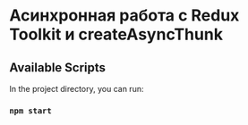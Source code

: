 # Асинхронная работа с Redux Toolkit и createAsyncThunk

## Available Scripts

In the project directory, you can run:

### `npm start`
